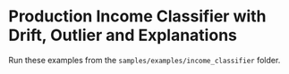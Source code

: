 # Production Income Classifier with Drift, Outlier and Explanations 

Run these examples from the `samples/examples/income_classifier` folder.


```{include} ../../../../samples/examples/income_classifier/infer.md
```

